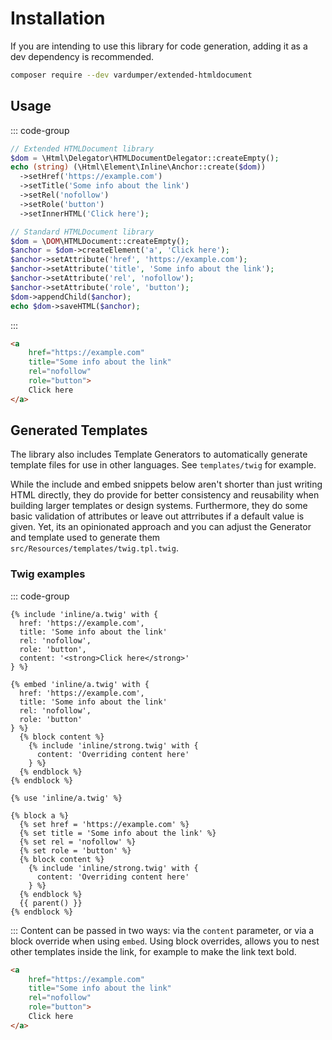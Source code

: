 # Installation

If you are intending to use this library for code generation, adding it as a dev dependency is recommended.

```bash
composer require --dev vardumper/extended-htmldocument
```

## Usage
::: code-group

```php [This library]
// Extended HTMLDocument library
$dom = \Html\Delegator\HTMLDocumentDelegator::createEmpty();
echo (string) (\Html\Element\Inline\Anchor::create($dom))
  ->setHref('https://example.com')
  ->setTitle('Some info about the link')
  ->setRel('nofollow')
  ->setRole('button')
  ->setInnerHTML('Click here');
```
```php [DOM\HTMLDocument]
// Standard HTMLDocument library
$dom = \DOM\HTMLDocument::createEmpty();
$anchor = $dom->createElement('a', 'Click here');
$anchor->setAttribute('href', 'https://example.com');
$anchor->setAttribute('title', 'Some info about the link');
$anchor->setAttribute('rel', 'nofollow');
$anchor->setAttribute('role', 'button');
$dom->appendChild($anchor);
echo $dom->saveHTML($anchor);
```
:::

```html [HTML5]
<a
    href="https://example.com"
    title="Some info about the link"
    rel="nofollow"
    role="button">
    Click here
</a>
```

## Generated Templates
The library also includes Template Generators to automatically generate template files for use in other languages. See `templates/twig` for example.

While the include and embed snippets below aren't shorter than just writing HTML directly, they do provide for better consistency and reusability when building larger templates or design systems. Furthermore, they do some basic validation of attributes or leave out attrributes if a default value is given. Yet, its an opinionated approach and you can adjust the Generator and template used to generate them `src/Resources/templates/twig.tpl.twig`.

### Twig examples
::: code-group
```twig  [Twig include]
{% include 'inline/a.twig' with {
  href: 'https://example.com',
  title: 'Some info about the link'
  rel: 'nofollow',
  role: 'button',
  content: '<strong>Click here</strong>'
} %}
```
```twig [Twig embed]
{% embed 'inline/a.twig' with {
  href: 'https://example.com',
  title: 'Some info about the link'
  rel: 'nofollow',
  role: 'button'
} %}
  {% block content %}
    {% include 'inline/strong.twig' with {
      content: 'Overriding content here'
    } %}
  {% endblock %}
{% endblock %}

```
```twig [Twig use]
{% use 'inline/a.twig' %}

{% block a %}
  {% set href = 'https://example.com' %}
  {% set title = 'Some info about the link' %}
  {% set rel = 'nofollow' %}
  {% set role = 'button' %}
  {% block content %}
    {% include 'inline/strong.twig' with {
      content: 'Overriding content here'
    } %}
  {% endblock %}
  {{ parent() }}
{% endblock %}
```
:::
Content can be passed in two ways: via the `content` parameter, or via a block override when using `embed`.
Using block overrides, allows you to nest other templates inside the link, for example to make the link text bold.

```html [HTML5]
<a
    href="https://example.com"
    title="Some info about the link"
    rel="nofollow"
    role="button">
    Click here
</a>
```

